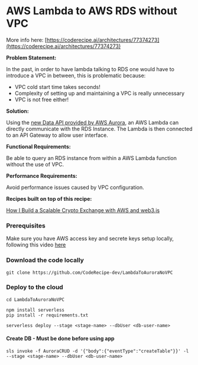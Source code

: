 
# AWS Lambda to AWS RDS without VPC

More info here:  [https://coderecipe.ai/architectures/77374273](https://coderecipe.ai/architectures/77374273)

**Problem Statement:**

In the past, in order to have lambda talking to RDS one would have to introduce a VPC in between, this is problematic because:

- VPC cold start time takes seconds!
- Complexity of setting up and maintaining a VPC is really unnecessary
- VPC is not free either!

**Solution:**

Using the [new Data API provided by AWS Aurora](https://docs.aws.amazon.com/AmazonRDS/latest/AuroraUserGuide/data-api.html), an AWS Lambda can directly communicate with the RDS Instance. The Lambda is then connected to an API Gateway to allow user interface.

**Functional Requirements:**

Be able to query an RDS instance from within a AWS Lambda function without the use of VPC.

**Performance Requirements:**

Avoid performance issues caused by VPC configuration.

**Recipes built on top of this recipe:**

[How I Build a Scalable Crypto Exchange with AWS and web3.js](https://coderecipe.ai/architectures/95580531)

### Prerequisites

Make sure you have AWS access key and secrete keys setup locally, following this video [here](https://www.youtube.com/watch?v=_f0d2pLJjiA)

### Download the code locally

```  
git clone https://github.com/CodeRecipe-dev/LambdaToAuroraNoVPC 
```

### Deploy to the cloud  

```
cd LambdaToAuroraNoVPC

npm install serverless
pip install -r requirements.txt

serverless deploy --stage <stage-name> --dbUser <db-user-name>
```

#### Create DB - Must be done before using app

```
sls invoke -f AuroraCRUD -d '{"body":{"eventType":"createTable"}}' -l --stage <stage-name> --dbUser <db-user-name>
```